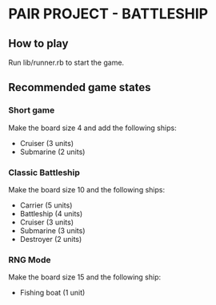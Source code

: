 # PAIR PROJECT - BATTLESHIP

## How to play
Run lib/runner.rb to start the game.
## Recommended game states
### Short game
Make the board size 4 and add the following ships:
- Cruiser (3 units)
- Submarine (2 units)

### Classic Battleship
Make the board size 10 and the following ships:

- Carrier	(5 units)
- Battleship (4 units)
- Cruiser	(3 units)
- Submarine	(3 units)
- Destroyer	(2 units)

### RNG Mode
Make the board size 15 and the following ship:

- Fishing boat (1 unit)
